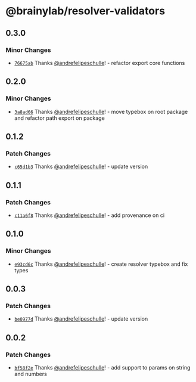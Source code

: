 # @brainylab/resolver-validators

## 0.3.0

### Minor Changes

- [`76675ab`](https://github.com/brainylab/resolver-validators/commit/76675ab02e49c5041642350278354d6f683dc783) Thanks [@andrefelipeschulle](https://github.com/andrefelipeschulle)! - refactor export core functions

## 0.2.0

### Minor Changes

- [`3a8ad66`](https://github.com/brainylab/resolver-validators/commit/3a8ad666b2f806818295a44280db677c82dac952) Thanks [@andrefelipeschulle](https://github.com/andrefelipeschulle)! - move typebox on root package and refactor path export on package

## 0.1.2

### Patch Changes

- [`c65d1b3`](https://github.com/brainylab/resolver-validators/commit/c65d1b39346a0d48b788ae5ad6f990c7042cd24c) Thanks [@andrefelipeschulle](https://github.com/andrefelipeschulle)! - update version

## 0.1.1

### Patch Changes

- [`c11a6f8`](https://github.com/brainylab/resolver-validators/commit/c11a6f89aac8c0670d35860696c5cd66d278deb3) Thanks [@andrefelipeschulle](https://github.com/andrefelipeschulle)! - add provenance on ci

## 0.1.0

### Minor Changes

- [`e93cd6c`](https://github.com/brainylab/resolver-validators/commit/e93cd6c8d2816ef7613619abc796e611415c5d86) Thanks [@andrefelipeschulle](https://github.com/andrefelipeschulle)! - create resolver typebox and fix types

## 0.0.3

### Patch Changes

- [`be0977d`](https://github.com/brainylab/resolver-validators/commit/be0977d54e0a6c1f96a6210edd73dd0f012ff780) Thanks [@andrefelipeschulle](https://github.com/andrefelipeschulle)! - update version

## 0.0.2

### Patch Changes

- [`bf58f2e`](https://github.com/brainylab/resolver-validators/commit/bf58f2e64f9c23d3211e4776836ee10d36707ac1) Thanks [@andrefelipeschulle](https://github.com/andrefelipeschulle)! - add support to params on string and numbers
